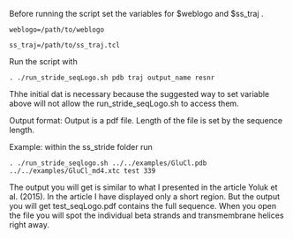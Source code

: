 Before running the script set the variables for $weblogo and $ss_traj . 

``weblogo=/path/to/weblogo``

``ss_traj=/path/to/ss_traj.tcl`` 

Run the script with 

``. ./run_stride_seqLogo.sh pdb traj output_name resnr``

Thhe initial dat is necessary because the suggested way to set variable above will not allow the run_stride_seqLogo.sh to access them.

Output format: Output is a pdf file. Length of the file is set by the sequence length. 

Example: within the ss_stride folder run

``. ./run_stride_seqlogo.sh ../../examples/GluCl.pdb ../../examples/GluCl_md4.xtc test 339``

The output you will get is similar to what I presented in the article Yoluk et al. (2015). In the article I have displayed only a short region. But the output you will get test_seqLogo.pdf contains the full sequence. When you open the file you will spot the individual beta strands and transmembrane helices right away. 